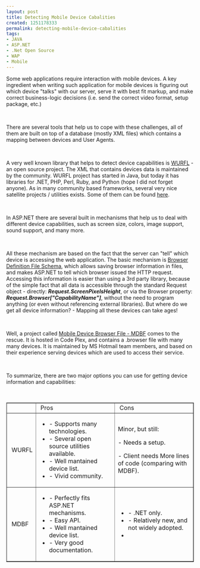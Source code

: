 ```yaml
---
layout: post
title: Detecting Mobile Device Cabalities
created: 1251178333
permalink: detecting-mobile-device-cabalities
tags:
- JAVA
- ASP.NET
- .Net Open Source
- WAP
- Mobile
---
```

<p>Some web applications require interaction with mobile devices. A key ingredient when writing such application for mobile devices is figuring out which device &quot;talks&quot; with our server, serve it with best fit markup, and make correct business-logic decisions (i.e. send the correct video format, setup package, etc.)</p>
<p>&nbsp;</p>
<p>There are several tools that help us to cope with these challenges, all of them are built on top of a database (mostly XML files) which contains a mapping between devices and User Agents.</p>
<p>&nbsp;</p>
<p>A very well known library that helps to detect device capabilities is <a href="http://wurfl.sourceforge.net/index.php">WURFL</a> - an open source project. The&nbsp;XML that contains&nbsp;devices data is maintained by  the community. WURFL project has started in Java, but today it has libraries for .NET, PHP, Perl, Ruby, and Python (hope I did not forget anyone). As in many community based frameworks, several very nice satellite projects / utilities exists. Some of them can be found <a href="http://wurfl.sourceforge.net/utilities/index.php">here</a>.</p>
<p>&nbsp;</p>
<p>In ASP.NET there are several built in mechanisms that help us to deal with different device capabilities, such as screen size, colors, image support, sound support, and many more.</p>
<p>&nbsp;</p>
<p>All these mechanism are based on the fact that the server can &quot;tell&quot; which device is accessing the web application. The basic mechanism is <a href="http://msdn.microsoft.com/en-us/library/ms228122.aspx">Browser Definition File Schema</a>, which allows saving browser information in files, and makes ASP.NET to tell which browser issued the HTTP request. Accessing this information is easier than using a 3rd party library, because of the simple fact that all data is accessible through the standard Request object - directly: <strong><em>Request.ScreenPixelsHeight</em></strong>, or via the Browser property: <em><strong>Request.Browser[&quot;CapabilityName&quot;]</strong></em>, without the need to program anything (or even without referencing external libraries). But where do we get all device information? - Mapping all these devices can take ages!</p>
<p>&nbsp;</p>
<p>Well, a project called <a href="http://mdbf.codeplex.com">Mobile Device Browser File - MDBF</a> comes to the rescue. It is hosted in Code Plex, and contains a .browser file with many many devices. It is maintained by MS Hotmail team members, and based on their experience serving devices which are used to access their service.</p>
<p>&nbsp;</p>
<p>To summarize, there are two major options you can use for getting device information and capabilities:</p>
<p>&nbsp;</p>
<table width="700" border="1" cellpadding="1" cellspacing="1">
    <tbody>
        <tr>
            <td>&nbsp;</td>
            <td>&nbsp;Pros</td>
            <td>&nbsp;Cons</td>
        </tr>
        <tr>
            <td>&nbsp;WURFL</td>
            <td>
            <ul>
                <li>- Supports many technologies.</li>
                <li>- Several open source utilities available.</li>
                <li>- Well mantained device list.</li>
                <li>- Vivid community.</li>
            </ul>
            </td>
            <td>
            <p>Minor, but still:</p>
            <p>- Needs a setup.</p>
            <p>- Client needs More lines of code (comparing with MDBF).</p>
            </td>
        </tr>
        <tr>
            <td>&nbsp;MDBF</td>
            <td>
            <ul>
                <li>- Perfectly fits ASP.NET mechanisms.</li>
                <li>- Easy API.</li>
                <li>- Well mantained device list.</li>
                <li>- Very good documentation.</li>
            </ul>
            </td>
            <td>
            <ul>
                <li>- .NET only.</li>
                <li>- Relatively new, and not widely adopted.</li>
                <li>&nbsp;</li>
            </ul>
            </td>
        </tr>
    </tbody>
</table>
<p>&nbsp;</p>
